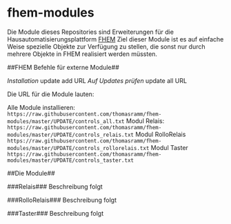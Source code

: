 # fhem-modules

Die Module dieses Repositories sind Erweiterungen für die Hausautomatisierungsplattform [FHEM](http://fhem.de])
Ziel dieser Module ist es auf einfache Weise spezielle Objekte zur Verfügung zu stellen, die sonst nur durch mehrere Objekte in FHEM realisiert werden müssten.

##FHEM Befehle für externe Module##

*Installation* update add URL
*Auf Updates prüfen* update all URL

Die URL für die Module lauten:

Alle Module installieren: `https://raw.githubusercontent.com/thomasramm/fhem-modules/master/UPDATE/controls_all.txt`
Modul Relais: `https://raw.githubusercontent.com/thomasramm/fhem-modules/master/UPDATE/controls_relais.txt`
Modul RolloRelais `https://raw.githubusercontent.com/thomasramm/fhem-modules/master/UPDATE/controls_rollorelais.txt`
Modul Taster `https://raw.githubusercontent.com/thomasramm/fhem-modules/master/UPDATE/controls_taster.txt`

##Die Module##

###Relais###
Beschreibung folgt

###RolloRelais###
Beschreibung folgt

###Taster###
Beschreibung folgt

